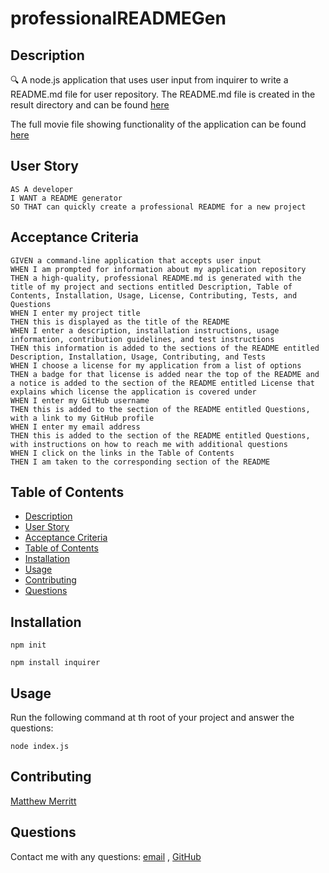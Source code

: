 # professionalREADMEGen

## Description
  
🔍 A node.js application that uses user input from inquirer to write a README.md file for user repository. The README.md file is created in the result directory and can be found [here](.result/README.md)  
  
  
 The full movie file showing functionality of the application can be found [here]()  
  
## User Story
  
```
AS A developer
I WANT a README generator
SO THAT can quickly create a professional README for a new project 
```
  
## Acceptance Criteria
  
``` 
GIVEN a command-line application that accepts user input
WHEN I am prompted for information about my application repository
THEN a high-quality, professional README.md is generated with the title of my project and sections entitled Description, Table of Contents, Installation, Usage, License, Contributing, Tests, and Questions
WHEN I enter my project title
THEN this is displayed as the title of the README
WHEN I enter a description, installation instructions, usage information, contribution guidelines, and test instructions
THEN this information is added to the sections of the README entitled Description, Installation, Usage, Contributing, and Tests
WHEN I choose a license for my application from a list of options
THEN a badge for that license is added near the top of the README and a notice is added to the section of the README entitled License that explains which license the application is covered under
WHEN I enter my GitHub username
THEN this is added to the section of the README entitled Questions, with a link to my GitHub profile
WHEN I enter my email address
THEN this is added to the section of the README entitled Questions, with instructions on how to reach me with additional questions
WHEN I click on the links in the Table of Contents
THEN I am taken to the corresponding section of the README

```
  
## Table of Contents
- [Description](#description)
- [User Story](#user-story)
- [Acceptance Criteria](#acceptance-criteria)
- [Table of Contents](#table-of-contents)
- [Installation](#installation)
- [Usage](#usage)
- [Contributing](#contributing)
- [Questions](#questions)

## Installation
   
`npm init`
  
`npm install inquirer`
  
## Usage
  
  Run the following command at th root of your project and answer the questions:
  
`node index.js`

## Contributing
[Matthew Merritt](https://github.com/matt17merritt)

## Questions
 Contact me with any questions: [email](mailto:matt17merritt@gmail.com) , [GitHub](https://github.com/matt17merritt)<br />

    